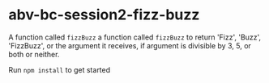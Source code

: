 # abv-bc-session2-fizz-buzz
A function called `fizzBuzz` a function called `fizzBuzz` to return 'Fizz', 'Buzz', 'FizzBuzz', or the argument it receives, if argument is divisible by 3, 5, or both or neither.

Run `npm install` to get started